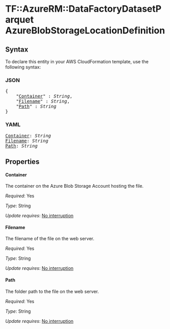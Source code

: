 # TF::AzureRM::DataFactoryDatasetParquet AzureBlobStorageLocationDefinition

## Syntax

To declare this entity in your AWS CloudFormation template, use the following syntax:

### JSON

<pre>
{
    "<a href="#container" title="Container">Container</a>" : <i>String</i>,
    "<a href="#filename" title="Filename">Filename</a>" : <i>String</i>,
    "<a href="#path" title="Path">Path</a>" : <i>String</i>
}
</pre>

### YAML

<pre>
<a href="#container" title="Container">Container</a>: <i>String</i>
<a href="#filename" title="Filename">Filename</a>: <i>String</i>
<a href="#path" title="Path">Path</a>: <i>String</i>
</pre>

## Properties

#### Container

The container on the Azure Blob Storage Account hosting the file.

_Required_: Yes

_Type_: String

_Update requires_: [No interruption](https://docs.aws.amazon.com/AWSCloudFormation/latest/UserGuide/using-cfn-updating-stacks-update-behaviors.html#update-no-interrupt)

#### Filename

The filename of the file on the web server.

_Required_: Yes

_Type_: String

_Update requires_: [No interruption](https://docs.aws.amazon.com/AWSCloudFormation/latest/UserGuide/using-cfn-updating-stacks-update-behaviors.html#update-no-interrupt)

#### Path

The folder path to the file on the web server.

_Required_: Yes

_Type_: String

_Update requires_: [No interruption](https://docs.aws.amazon.com/AWSCloudFormation/latest/UserGuide/using-cfn-updating-stacks-update-behaviors.html#update-no-interrupt)

